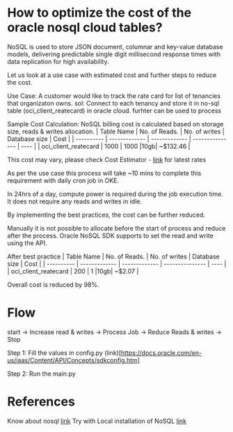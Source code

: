 # How to optimize the cost of the oracle nosql cloud tables?

NoSQL is used to store JSON document, columnar and key-value database models, delivering predictable single digit millisecond response times with data replication for high availability.

Let us look at a use case with estimated cost and further steps to reduce the cost.

Use Case: A customer would like to track the rate card for list of tenancies that organizaton owns.
    sol: Connect to each tenancy and store it in no-sql table (oci_client_reatecard) in oracle cloud. furhter can be used to process

Sample Cost Calculation:
NoSQL billing cost is calculated based on storage size, reads & writes allocation.
| Table Name | No. of Reads. | No. of writes | Database size | Cost |
| ---------- | ------------- | ------------- | --------------- | ---- |
| oci_client_reatecard | 1000 | 1000 |10gb| ~$132.46 |

This cost may vary, please check Cost Estimator - [link](https://www.oracle.com/in/cloud/costestimator.html) for latest rates

As per the use case this process will take ~10 mins to complete this requirement with daily cron job in OKE.

In 24hrs of a day, compute power is required during the job execution time. It does not require any reads and writes in idle.

By implementing the best practices, the cost can be further reduced.

Manually it is not possible to allocate before the start of process and reduce after the process. Oracle NoSQL SDK supports to set the read and write using the API.

After best practice
| Table Name | No. of Reads. | No. of writes | Database size | Cost |
| ---------- | ------------- | ------------- | --------------- | ---- |
| oci_client_reatecard | 200 | 1 |10gb| ~$2.07 |

Overall cost is reduced by 98%.

# Flow

start -> Increase read & writes -> Process Job -> Reduce Reads & writes -> Stop

Step 1: Fill the values in config.py (link)[https://docs.oracle.com/en-us/iaas/Content/API/Concepts/sdkconfig.htm]

Step 2: Run the main.py

# References

Know about nosql [link](https://www.oracle.com/in/database/nosql/technologies/nosql/)
Try with Local installation of NoSQL [link](https://www.oracle.com/database/technologies/nosql-database-server-downloads.html)
